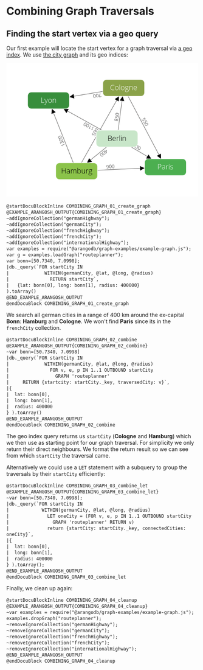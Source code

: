 Combining Graph Traversals
==========================

Finding the start vertex via a geo query
----------------------------------------

Our first example will locate the start vertex for a graph traversal via [a geo index](../../Manual/Indexing/Geo.html).
We use [the city graph](../../Manual/Graphs/index.html#the-city-graph) and its geo indices:

![Cities Example Graph](../../Manual/Graphs/cities_graph.png)


    @startDocuBlockInline COMBINING_GRAPH_01_create_graph
    @EXAMPLE_ARANGOSH_OUTPUT{COMBINING_GRAPH_01_create_graph}
    ~addIgnoreCollection("germanHighway");
    ~addIgnoreCollection("germanCity");
    ~addIgnoreCollection("frenchHighway");
    ~addIgnoreCollection("frenchCity");
    ~addIgnoreCollection("internationalHighway");
    var examples = require("@arangodb/graph-examples/example-graph.js");
    var g = examples.loadGraph("routeplanner");
    var bonn=[50.7340, 7.0998];
    |db._query(`FOR startCity IN
    |             WITHIN(germanCity, @lat, @long, @radius)
    |               RETURN startCity`,
    |   {lat: bonn[0], long: bonn[1], radius: 400000}
    ).toArray()
    @END_EXAMPLE_ARANGOSH_OUTPUT
    @endDocuBlock COMBINING_GRAPH_01_create_graph

We search all german cities in a range of 400 km around the ex-capital **Bonn**: **Hamburg** and **Cologne**.
We won't find **Paris** since its in the `frenchCity` collection.

    @startDocuBlockInline COMBINING_GRAPH_02_combine
    @EXAMPLE_ARANGOSH_OUTPUT{COMBINING_GRAPH_02_combine}
    ~var bonn=[50.7340, 7.0998]
    |db._query(`FOR startCity IN
    |             WITHIN(germanCity, @lat, @long, @radius)
    |               FOR v, e, p IN 1..1 OUTBOUND startCity
    |                 GRAPH 'routeplanner'
    |     RETURN {startcity: startCity._key, traversedCity: v}`,
    |{
    |  lat: bonn[0],
    |  long: bonn[1],
    |  radius: 400000
    } ).toArray()
    @END_EXAMPLE_ARANGOSH_OUTPUT
    @endDocuBlock COMBINING_GRAPH_02_combine

The geo index query returns us `startCity` (**Cologne** and **Hamburg**) which we then use as starting point for our graph traversal. For simplicity we only return their direct neighbours. We format the return result so we can see from which `startCity` the traversal came.

Alternatively we could use a `LET` statement with a subquery to group the traversals by their `startCity` efficiently:

    @startDocuBlockInline COMBINING_GRAPH_03_combine_let
    @EXAMPLE_ARANGOSH_OUTPUT{COMBINING_GRAPH_03_combine_let}
    ~var bonn=[50.7340, 7.0998];
    |db._query(`FOR startCity IN
    |            WITHIN(germanCity, @lat, @long, @radius)
    |              LET oneCity = (FOR v, e, p IN 1..1 OUTBOUND startCity
    |                GRAPH 'routeplanner' RETURN v)
    |              return {startCity: startCity._key, connectedCities: oneCity}`,
    |{
    |  lat: bonn[0],
    |  long: bonn[1],
    |  radius: 400000
    } ).toArray();
    @END_EXAMPLE_ARANGOSH_OUTPUT
    @endDocuBlock COMBINING_GRAPH_03_combine_let

Finally, we clean up again:

    @startDocuBlockInline COMBINING_GRAPH_04_cleanup
    @EXAMPLE_ARANGOSH_OUTPUT{COMBINING_GRAPH_04_cleanup}
    ~var examples = require("@arangodb/graph-examples/example-graph.js");
    examples.dropGraph("routeplanner");
    ~removeIgnoreCollection("germanHighway");
    ~removeIgnoreCollection("germanCity");
    ~removeIgnoreCollection("frenchHighway");
    ~removeIgnoreCollection("frenchCity");
    ~removeIgnoreCollection("internationalHighway");
    @END_EXAMPLE_ARANGOSH_OUTPUT
    @endDocuBlock COMBINING_GRAPH_04_cleanup
